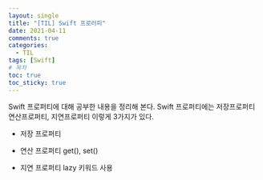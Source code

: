 ```yaml
---
layout: single
title: "[TIL] Swift 프로러피"
date: 2021-04-11
comments: true
categories:
  - TIL
tags: [Swift]
# 목차
toc: true
toc_sticky: true
---
```


Swift 프로퍼티에 대해 공부한 내용을 정리해 본다.
Swift 프로퍼티에는 저장프로퍼티 연산프로퍼티, 지연프로퍼티 이렇게 3가지가 있다.
- 저장 프로퍼티

- 연산 프로퍼티
get(), set()

- 지연 프로퍼티
lazy 키워드 사용